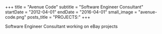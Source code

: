 +++
title = "Avenue Code"
subtitle = "Software Engineer Consultant"
startDate = "2012-04-01"
endDate = "2016-04-01"
small_image = "avenue-code.png"
posts_title = "PROJECTS:"
+++


Software Engineer Consultant working on eBay projects